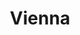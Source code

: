 ---
title: Vienna
category: Europe
image: /assets/list_images/placeholder.png
maps_url: https://maps.app.goo.gl/RPbyzRMhgDB2H9jA8
---